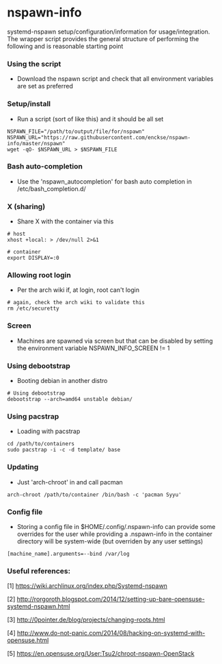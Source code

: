 # nspawn-info
systemd-nspawn setup/configuration/information for usage/integration. The wrapper 
script provides the general structure of performing the following and is reasonable starting point

### Using the script
* Download the nspawn script and check that all environment variables are set as preferred

### Setup/install
* Run a script (sort of like this) and it should be all set
```text
NSPAWN_FILE="/path/to/output/file/for/nspawn"
NSPAWN_URL="https://raw.githubusercontent.com/enckse/nspawn-info/master/nspawn"
wget -qO- $NSPAWN_URL > $NSPAWN_FILE
```

### Bash auto-completion
* Use the 'nspawn_autocompletion' for bash auto completion in /etc/bash_completion.d/

### X (sharing)
* Share X with the container via this
```text
# host
xhost +local: > /dev/null 2>&1

# container
export DISPLAY=:0
```

### Allowing root login
* Per the arch wiki if, at login, root can't login
```
# again, check the arch wiki to validate this
rm /etc/securetty
```

### Screen
* Machines are spawned via screen but that can be disabled by setting the environment variable NSPAWN_INFO_SCREEN != 1

### Using debootstrap
* Booting debian in another distro
```text
# Using debootstrap
debootstrap --arch=amd64 unstable debian/
```

### Using pacstrap
* Loading with pacstrap
```
cd /path/to/containers
sudo pacstrap -i -c -d template/ base
```

### Updating
* Just 'arch-chroot' in and call pacman
```
arch-chroot /path/to/container /bin/bash -c 'pacman Syyu'
```

### Config file
* Storing a config file in $HOME/.config/.nspawn-info can provide some overrides for the user while providing a .nspawn-info in the container directory will be system-wide (but overriden by any user settings)
```
[machine_name].arguments=--bind /var/log
```

### Useful references:
[1] https://wiki.archlinux.org/index.php/Systemd-nspawn

[2] http://rorgoroth.blogspot.com/2014/12/setting-up-bare-opensuse-systemd-nspawn.html

[3] http://0pointer.de/blog/projects/changing-roots.html

[4] http://www.do-not-panic.com/2014/08/hacking-on-systemd-with-opensuse.html

[5] https://en.opensuse.org/User:Tsu2/chroot-nspawn-OpenStack
